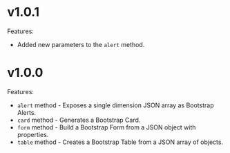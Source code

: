 # v1.0.1

Features:

- Added new parameters to the `alert` method.

# v1.0.0

Features:

- `alert` method - Exposes a single dimension JSON array as Bootstrap Alerts.
- `card` method - Generates a Bootstrap Card.
- `form` method - Build a Bootstrap Form from a JSON object with properties.
- `table` method - Creates a Bootstrap Table from a JSON array of objects.
